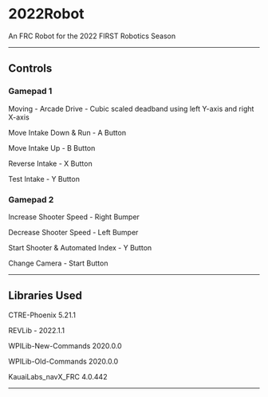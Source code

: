 # 2022Robot

An FRC Robot for the 2022 FIRST Robotics Season

-----------------------------------------------

## Controls

### Gamepad 1

Moving - Arcade Drive - Cubic scaled deadband using left Y-axis and right X-axis
  
Move Intake Down & Run - A Button
  
Move Intake Up - B Button

Reverse Intake - X Button

Test Intake - Y Button
  
### Gamepad 2

Increase Shooter Speed - Right Bumper

Decrease Shooter Speed - Left Bumper

Start Shooter & Automated Index - Y Button

Change Camera - Start Button

-----------------------------------------------  

## Libraries Used

CTRE-Phoenix 5.21.1

REVLib - 2022.1.1

WPILib-New-Commands 2020.0.0

WPILib-Old-Commands 2020.0.0

KauaiLabs_navX_FRC 4.0.442
  
-----------------------------------------------
